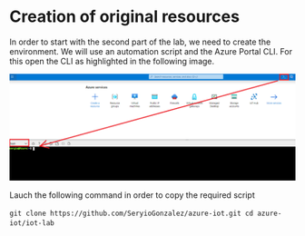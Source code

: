 # Creation of original resources
In order to start with the second part of the lab, we need to create the environment. We will use an automation script and the Azure Portal CLI. For this open the CLI as highlighted in the following image.

![Lab](../images/summary-1.PNG "Summary")

Lauch the following command in order to copy the required script

``git clone https://github.com/SeryioGonzalez/azure-iot.git
  cd azure-iot/iot-lab``

